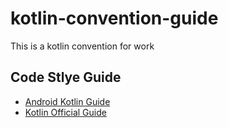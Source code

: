 # kotlin-convention-guide
This is a kotlin convention for work


## Code Stlye Guide
- [Android Kotlin Guide](https://developer.android.com/kotlin/style-guide)
- [Kotlin Official Guide](https://kotlinlang.org/docs/reference/coding-conventions.html)
